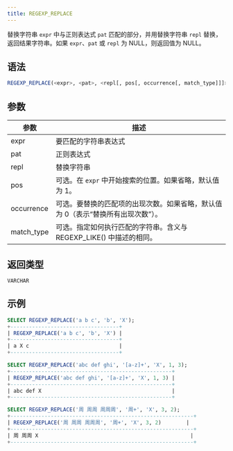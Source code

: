 ```yaml
---
title: REGEXP_REPLACE
---
```


替换字符串 `expr` 中与正则表达式 `pat` 匹配的部分，并用替换字符串 `repl` 替换，返回结果字符串。如果 `expr`、`pat` 或 `repl` 为 NULL，则返回值为 NULL。

## 语法

```sql
REGEXP_REPLACE(<expr>, <pat>, <repl[, pos[, occurrence[, match_type]]]>)
```

## 参数

| 参数       | 描述                                                                                                                     |
|------------|--------------------------------------------------------------------------------------------------------------------------|
| expr       | 要匹配的字符串表达式                                                                                                     |
| pat        | 正则表达式                                                                                                               |
| repl       | 替换字符串                                                                                                               |
| pos        | 可选。在 `expr` 中开始搜索的位置。如果省略，默认值为 1。                                                                  |
| occurrence | 可选。要替换的匹配项的出现次数。如果省略，默认值为 0（表示“替换所有出现次数”）。                                         |
| match_type | 可选。指定如何执行匹配的字符串。含义与 REGEXP_LIKE() 中描述的相同。                                                     |

## 返回类型

`VARCHAR`

## 示例

```sql
SELECT REGEXP_REPLACE('a b c', 'b', 'X');
+-----------------------------------+
| REGEXP_REPLACE('a b c', 'b', 'X') |
+-----------------------------------+
| a X c                             |
+-----------------------------------+

SELECT REGEXP_REPLACE('abc def ghi', '[a-z]+', 'X', 1, 3);
+----------------------------------------------------+
| REGEXP_REPLACE('abc def ghi', '[a-z]+', 'X', 1, 3) |
+----------------------------------------------------+
| abc def X                                          |
+----------------------------------------------------+

SELECT REGEXP_REPLACE('周 周周 周周周', '周+', 'X', 3, 2);
+-----------------------------------------------------------+
| REGEXP_REPLACE('周 周周 周周周', '周+', 'X', 3, 2)        |
+-----------------------------------------------------------+
| 周 周周 X                                                 |
+-----------------------------------------------------------+
```